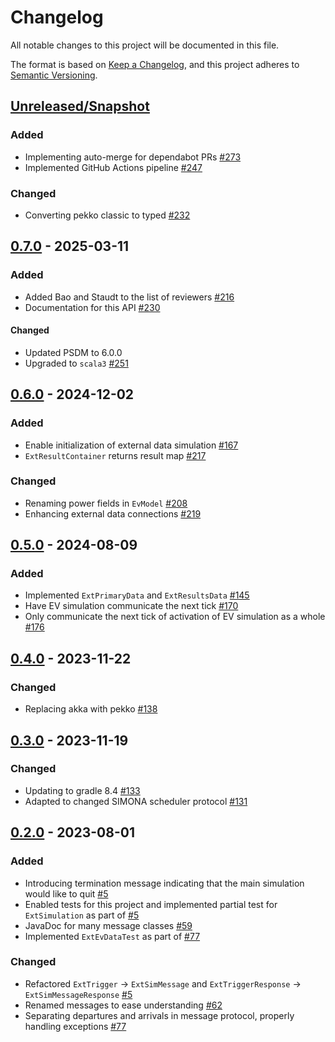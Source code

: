 # Changelog
All notable changes to this project will be documented in this file.

The format is based on [Keep a Changelog](https://keepachangelog.com/en/1.0.0/),
and this project adheres to [Semantic Versioning](https://semver.org/spec/v2.0.0.html).

## [Unreleased/Snapshot]
### Added
- Implementing auto-merge for dependabot PRs [#273](https://github.com/ie3-institute/simonaAPI/issues/273)
- Implemented GitHub Actions pipeline [#247](https://github.com/ie3-institute/simonaAPI/issues/247)

### Changed
- Converting pekko classic to typed [#232](https://github.com/ie3-institute/simonaAPI/issues/232)

## [0.7.0] - 2025-03-11

### Added
- Added Bao and Staudt to the list of reviewers [#216](https://github.com/ie3-institute/simonaAPI/issues/216)
- Documentation for this API [#230](https://github.com/ie3-institute/simonaAPI/issues/230)

#### Changed
- Updated PSDM to 6.0.0
- Upgraded to `scala3` [#251](https://github.com/ie3-institute/simonaAPI/issues/251)

## [0.6.0] - 2024-12-02

### Added
- Enable initialization of external data simulation [#167](https://github.com/ie3-institute/simonaAPI/issues/167)
- `ExtResultContainer` returns result map [#217](https://github.com/ie3-institute/simonaAPI/issues/217)

### Changed
- Renaming power fields in `EvModel` [#208](https://github.com/ie3-institute/simonaAPI/issues/208)
- Enhancing external data connections [#219](https://github.com/ie3-institute/simonaAPI/issues/219)

## [0.5.0] - 2024-08-09

### Added
- Implemented `ExtPrimaryData` and `ExtResultsData` [#145](https://github.com/ie3-institute/simonaAPI/issues/145)
- Have EV simulation communicate the next tick [#170](https://github.com/ie3-institute/simonaAPI/issues/170)
- Only communicate the next tick of activation of EV simulation as a whole [#176](https://github.com/ie3-institute/simonaAPI/issues/176)

## [0.4.0] - 2023-11-22

### Changed
- Replacing akka with pekko [#138](https://github.com/ie3-institute/simonaAPI/issues/138)

## [0.3.0] - 2023-11-19

### Changed
- Updating to gradle 8.4 [#133](https://github.com/ie3-institute/simonaAPI/issues/133)
- Adapted to changed SIMONA scheduler protocol [#131](https://github.com/ie3-institute/simonaAPI/issues/131)

## [0.2.0] - 2023-08-01

### Added
- Introducing termination message indicating that the main simulation would like to quit [#5](https://github.com/ie3-institute/simonaAPI/issues/5)
- Enabled tests for this project and implemented partial test for `ExtSimulation` as part of [#5](https://github.com/ie3-institute/simonaAPI/issues/5)
- JavaDoc for many message classes [#59](https://github.com/ie3-institute/simonaAPI/issues/59)
- Implemented `ExtEvDataTest` as part of [#77](https://github.com/ie3-institute/simonaAPI/issues/77)

### Changed
- Refactored `ExtTrigger` -> `ExtSimMessage` and `ExtTriggerResponse` -> `ExtSimMessageResponse` [#5](https://github.com/ie3-institute/simonaAPI/issues/5)
- Renamed messages to ease understanding [#62](https://github.com/ie3-institute/simonaAPI/issues/62)
- Separating departures and arrivals in message protocol, properly handling exceptions [#77](https://github.com/ie3-institute/simonaAPI/issues/77)

[Unreleased/Snapshot]: https://github.com/ie3-institute/simonaapi/compare/0.7.0...HEAD
[0.7.0]: https://github.com/ie3-institute/powersystemdatamodel/compare/0.6.0...0.7.0
[0.6.0]: https://github.com/ie3-institute/powersystemdatamodel/compare/0.5.0...0.6.0
[0.5.0]: https://github.com/ie3-institute/powersystemdatamodel/compare/0.4.0...0.5.0
[0.4.0]: https://github.com/ie3-institute/powersystemdatamodel/compare/0.3.0...0.4.0
[0.3.0]: https://github.com/ie3-institute/powersystemdatamodel/compare/0.2.0...0.3.0
[0.2.0]: https://github.com/ie3-institute/powersystemdatamodel/compare/e3f0c247d9d2a92840f49412aa729c5f033cb4de...0.2.0
